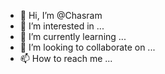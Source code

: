 - 👋 Hi, I’m @Chasram
- 👀 I’m interested in ...
- 🌱 I’m currently learning ...
- 💞️ I’m looking to collaborate on ...
- 📫 How to reach me ...

<!---
Chasram/Chasram is a ✨ special ✨ repository because its `README.md` (this file) appears on your GitHub profile.
You can click the Preview link to take a look at your changes.
--->
